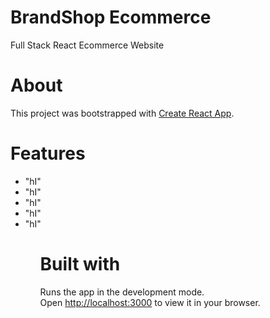 # BrandShop Ecommerce
Full Stack React Ecommerce Website

# About

This project was bootstrapped with [Create React App](https://github.com/facebook/create-react-app).

# Features

<ul dir="auto">
  <li>
  "hI"
  </li>
  <li>
  "hI"
  </li>
  <li>
  "hI"
  </li>
  <li>
  "hI"
  </li>
  <li>
  "hI"
  </li>
<ul>
  
# Built with

Runs the app in the development mode.\
Open [http://localhost:3000](http://localhost:3000) to view it in your browser.

